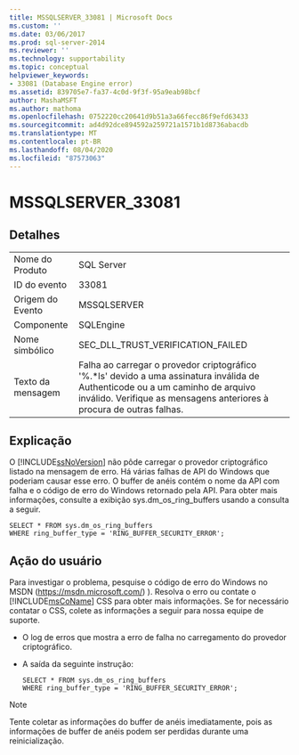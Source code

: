 ```yaml
---
title: MSSQLSERVER_33081 | Microsoft Docs
ms.custom: ''
ms.date: 03/06/2017
ms.prod: sql-server-2014
ms.reviewer: ''
ms.technology: supportability
ms.topic: conceptual
helpviewer_keywords:
- 33081 (Database Engine error)
ms.assetid: 839705e7-fa37-4c0d-9f3f-95a9eab98bcf
author: MashaMSFT
ms.author: mathoma
ms.openlocfilehash: 0752220cc20641d9b51a3a66fecc86f9efd63433
ms.sourcegitcommit: ad4d92dce894592a259721a1571b1d8736abacdb
ms.translationtype: MT
ms.contentlocale: pt-BR
ms.lasthandoff: 08/04/2020
ms.locfileid: "87573063"
---
```

# <a name="mssqlserver_33081"></a>MSSQLSERVER_33081
    
## <a name="details"></a>Detalhes  
  
|||  
|-|-|  
|Nome do Produto|SQL Server|  
|ID do evento|33081|  
|Origem do Evento|MSSQLSERVER|  
|Componente|SQLEngine|  
|Nome simbólico|SEC_DLL_TRUST_VERIFICATION_FAILED|  
|Texto da mensagem|Falha ao carregar o provedor criptográfico '%.*ls' devido a uma assinatura inválida de Authenticode ou a um caminho de arquivo inválido.  Verifique as mensagens anteriores à procura de outras falhas.|  
  
## <a name="explanation"></a>Explicação  
 O [!INCLUDE[ssNoVersion](../../includes/ssnoversion-md.md)] não pôde carregar o provedor criptográfico listado na mensagem de erro. Há várias falhas de API do Windows que poderiam causar esse erro. O buffer de anéis contém o nome da API com falha e o código de erro do Windows retornado pela API. Para obter mais informações, consulte a exibição sys.dm_os_ring_buffers usando a consulta a seguir.  
  
```  
SELECT * FROM sys.dm_os_ring_buffers   
WHERE ring_buffer_type = 'RING_BUFFER_SECURITY_ERROR';  
```  
  
## <a name="user-action"></a>Ação do usuário  
 Para investigar o problema, pesquise o código de erro do Windows no MSDN (https://msdn.microsoft.com/) ). Resolva o erro ou contate o [!INCLUDE[msCoName](../../includes/msconame-md.md)] CSS para obter mais informações. Se for necessário contatar o CSS, colete as informações a seguir para nossa equipe de suporte.  
  
-   O log de erros que mostra a erro de falha no carregamento do provedor criptográfico.  
  
-   A saída da seguinte instrução:  
  
    ```  
    SELECT * FROM sys.dm_os_ring_buffers   
    WHERE ring_buffer_type = 'RING_BUFFER_SECURITY_ERROR';  
    ```  
  
> [!NOTE]  
>  Tente coletar as informações do buffer de anéis imediatamente, pois as informações de buffer de anéis podem ser perdidas durante uma reinicialização.  
  
  

